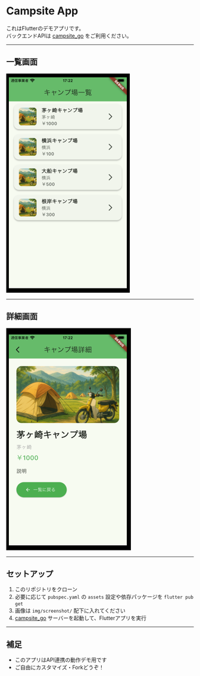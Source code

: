 # Campsite App

これはFlutterのデモアプリです。  
バックエンドAPIは [campsite_go](https://github.com/ttsukahara967/campsite_go) をご利用ください。

---

## 一覧画面

![一覧画面](img/screenshot/s1.png)

---

## 詳細画面

![詳細画面](img/screenshot/s2.png)

---

## セットアップ

1. このリポジトリをクローン
2. 必要に応じて `pubspec.yaml` の `assets` 設定や依存パッケージを `flutter pub get`
3. 画像は `img/screenshot/` 配下に入れてください
4. [campsite_go](https://github.com/ttsukahara967/campsite_go) サーバーを起動して、Flutterアプリを実行

---

## 補足

- このアプリはAPI連携の動作デモ用です
- ご自由にカスタマイズ・Forkどうぞ！

